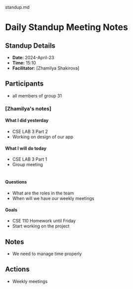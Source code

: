 standup.md
# Daily Standup Meeting Notes

## Standup Details
- **Date:** 2024-April-23
- **Time:** 15:10
- **Facilitator:** [Zhamilya Shakirova]

## Participants
- all members of group 31

### [Zhamilya's notes]

#### What I did yesterday
- CSE LAB 3 Part 2
- Working on design of our app

#### What I will do today
- CSE LAB 3 Part 1 
- Group meeting

#

#### Questions
 - What are the roles in the team
 - When will we have our weekly meetings

#### Goals
- CSE 110 Homework until Friday
- Start working on the project

## Notes
- We need to manage time properly
## Actions
- Weekly meetings 
